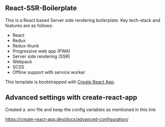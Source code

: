 ## React-SSR-Boilerplate

This is a React based Server side rendering boilerplate. Key tech-stack and features are as follows:

- React
- Redux
- Redux-thunk
- Progressive web app (PWA)
- Server side rendering (SSR)
- Webpack
- SCSS
- Offline support with service worker

This template is bootstrapped with [Create React App](https://github.com/facebook/create-react-app).

## Advanced settings with create-react-app

Created a .env file and keep the config variables as mentioned in this link

https://create-react-app.dev/docs/advanced-configuration/
